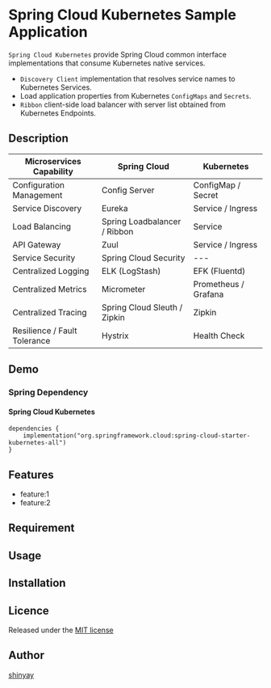 # Spring Cloud Kubernetes Sample Application

`Spring Cloud Kubernetes` provide Spring Cloud common interface implementations that consume Kubernetes native services. 

- `Discovery Client` implementation that resolves service names to Kubernetes Services.
- Load application properties from Kubernetes `ConfigMaps` and `Secrets`.
- `Ribbon` client-side load balancer with server list obtained from Kubernetes Endpoints.

## Description

|Microservices Capability|Spring Cloud|Kubernetes|
|------------------------|------------|----------|
|Configuration Management|Config Server|ConfigMap / Secret|
|Service Discovery|Eureka|Service / Ingress|
|Load Balancing|Spring Loadbalancer / Ribbon|Service|
|API Gateway|Zuul|Service / Ingress|
|Service Security|Spring Cloud Security|---|
|Centralized Logging|ELK (LogStash)|EFK (Fluentd)|
|Centralized Metrics|Micrometer|Prometheus / Grafana|
|Centralized Tracing|Spring Cloud Sleuth / Zipkin|Zipkin|
|Resilience / Fault Tolerance|Hystrix|Health Check|

## Demo
### Spring Dependency
#### Spring Cloud Kubernetes
```
dependencies {
    implementation("org.springframework.cloud:spring-cloud-starter-kubernetes-all")
}
```

## Features

- feature:1
- feature:2

## Requirement

## Usage

## Installation

## Licence

Released under the [MIT license](https://gist.githubusercontent.com/shinyay/56e54ee4c0e22db8211e05e70a63247e/raw/34c6fdd50d54aa8e23560c296424aeb61599aa71/LICENSE)

## Author

[shinyay](https://github.com/shinyay)

